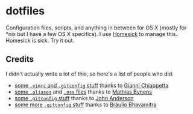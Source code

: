 dotfiles
========

Configuration files, scripts, and anything in between for OS X (mostly for \*nix but I have a few OS X specifics). I use [Homesick](https://github.com/technicalpickles/homesick) to manage this. Homesick is sick. Try it out.

## Credits
I didn't actually write a lot of this, so here's a list of people who did.

- [some `.vimrc` and `.gitconfig` stuff](https://github.com/gf3/dotfiles) thanks to [Gianni Chiappetta](https://github.com/gf3)
- [some `.aliases`](https://github.com/mathiasbynens/dotfiles/blob/master/.aliases) and [`.osx` files](https://github.com/mathiasbynens/dotfiles/blob/master/.osx) thanks to [Mathias Bynens](https://github.com/mathiasbynens)
- [some `.gitconfig` stuff](https://github.com/sontek/dotfiles/blob/master/_gitconfig) thanks to [John Anderson](https://github.com/sontek)
- [some more `.gitconfig` stuff](https://github.com/brauliobo/gitconfig/tree/master/configs) thanks to [Bráulio Bhavamitra](https://github.com/brauliobo)
